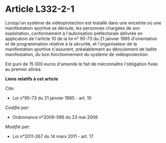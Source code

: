 # Article L332-2-1

Lorsqu'un système de vidéoprotection est installé dans une enceinte où une manifestation sportive se déroule, les personnes
chargées de son exploitation, conformément à l'autorisation préfectorale délivrée en application de l'article 10 de la loi n°
95-73 du 21 janvier 1995 d'orientation et de programmation relative à la sécurité, et l'organisateur de la manifestation
sportive s'assurent, préalablement au déroulement de ladite manifestation, du bon fonctionnement du système de
vidéoprotection. 

Est puni de 15 000 euros d'amende le fait de méconnaître l'obligation fixée au premier alinéa.

**Liens relatifs à cet article**

_Cite_:

  - Loi n°95-73 du 21 janvier 1995 - art. 10

_Codifié par_:

  - Ordonnance n°2006-596 du 23 mai 2006

_Modifié par_:

  - Loi n°2011-267 du 14 mars 2011 - art. 17
